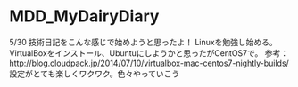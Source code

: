 # MDD_MyDairyDiary
5/30 技術日記をこんな感じで始めようと思ったよ！
Linuxを勉強し始める。
VirtualBoxをインストール、Ubuntuにしようかと思ったがCentOS7で。
参考：http://blog.cloudpack.jp/2014/07/10/virtualbox-mac-centos7-nightly-builds/
設定がとても楽しくワクワク。色々やっていこう
　　 

